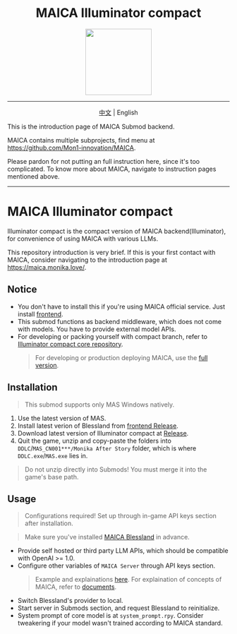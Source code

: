 <h1 align="center">MAICA Illuminator compact</h1>
<div align="center">
<img src="https://maica.monika.love/assets/maica-text-finish-p.png" width=150>
</div>

***

<p align="center"><a href="/README.md">中文</a> | English</p>

This is the introduction page of MAICA Submod backend.

MAICA contains multiple subprojects, find menu at https://github.com/Mon1-innovation/MAICA.

Please pardon for not putting an full instruction here, since it's too complicated. To know more about MAICA, navigate to instruction pages mentioned above.

-------------------------

# MAICA Illuminator compact

Illuminator compact is the compact version of MAICA backend(Illuminator), for convenience of using MAICA with various LLMs.

This repository introduction is very brief. If this is your first contact with MAICA, consider navigating to the introduction page at https://maica.monika.love/.

## Notice

* You don't have to install this if you're using MAICA official service. Just install [frontend](https://github.com/Mon1-innovation/MAICA_ChatSubmod).
* This submod functions as backend middleware, which does not come with models. You have to provide external model APIs.
* For developing or packing yourself with compact branch, refer to [Illuminator compact core repository](https://github.com/PencilMario/MAICA).
  > For developing or production deploying MAICA, use the [full version](https://github.com/Mon1-innovation/MAICA).

## Installation

> This submod supports only MAS Windows natively.

1. Use the latest version of MAS.  
2. Install latest verion of Blessland from [frontend Release](https://github.com/Mon1-innovation/MAICA_ChatSubmod/releases).
3. Download latest version of Illuminator compact at [Release](https://github.com/Mon1-innovation/MAICA_Server_Submod/releases).
4. Quit the game, unzip and copy-paste the folders into `DDLC`/`MAS_CN001***/Monika After Story` folder, which is where `DDLC.exe`/`MAS.exe` lies in.
  > Do not unzip directly into Submods! You must merge it into the game's base path.

## Usage

> Configurations required! Set up through in-game API keys section after installation.

> Make sure you've installed [MAICA Blessland](https://github.com/Mon1-innovation/MAICA_ChatSubmod/releases) in advance.

* Provide self hosted or third party LLM APIs, which should be compatible with OpenAI >= 1.0.
* Configure other variables of `MAICA Server` through API keys section.
  > Example and explainations [here](https://github.com/Mon1-innovation/MAICA/blob/main/maica/env_example).
  > For explaination of concepts of MAICA, refer to [documents](https://github.com/Mon1-innovation/MAICA/tree/main/document).
* Switch Blessland's provider to local.
* Start server in Submods section, and request Blessland to reinitialize.
* System prompt of core model is at `system_prompt.rpy`. Consider tweakering if your model wasn't trained according to MAICA standard.
